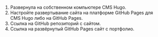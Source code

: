 1. Развернула на собственном компьютере CMS Hugo.
2. Настройте развертывание сайта на платформе GitHub Pages для CMS Hugo либо на GitHub Pages.
3. Ссылка на GitHub репозиторий с сайтом. 
4. Ссылка на развёрнутый GitHub Pages сайт с портфолио.
